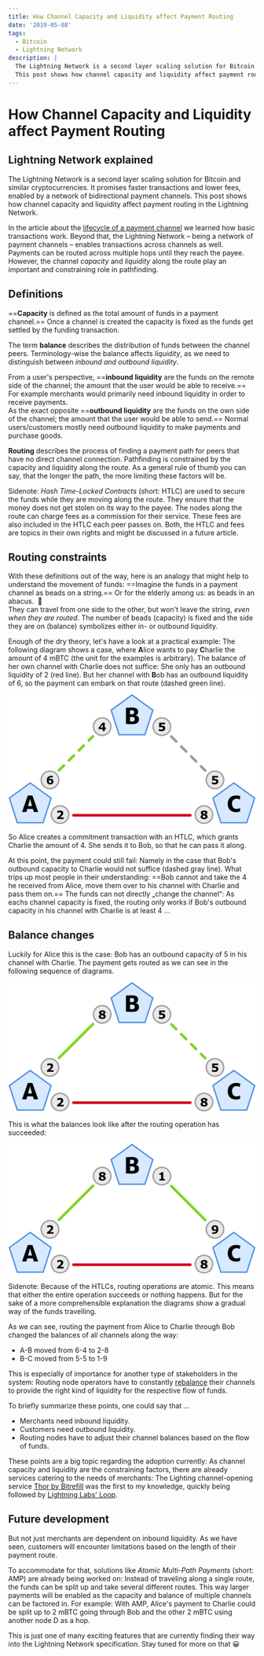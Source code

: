 ```yaml
---
title: How Channel Capacity and Liquidity affect Payment Routing
date: '2019-05-08'
tags:
  - Bitcoin
  - Lightning Network
description: |
  The Lightning Network is a second layer scaling solution for Bitcoin and similar cryptocurrencies.
  This post shows how channel capacity and liquidity affect payment routing in the Lightning Network.
---
```

# How Channel Capacity and Liquidity affect Payment Routing

## Lightning Network explained

The Lightning Network is a second layer scaling solution for Bitcoin and similar cryptocurrencies.
It promises faster transactions and lower fees, enabled by a network of bidirectional payment channels.
This post shows how channel capacity and liquidity affect payment routing in the Lightning Network.

In the article about the
[lifecycle of a payment channel](/lightning-network-payment-channel-lifecycle.html)
we learned how basic transactions work.
Beyond that, the Lightning Network – being a network of payment channels – enables transactions across channels as well.
Payments can be routed across multiple hops until they reach the payee.
However, the channel *capacity* and *liquidity* along the route play an important and constraining role in pathfinding.

## Definitions

==**Capacity** is defined as the total amount of funds in a payment channel.==
Once a channel is created the capacity is fixed as the funds get settled by the funding transaction.

The term **balance** describes the distribution of funds between the channel peers.
Terminology-wise the balance affects *liquidity*, as we need to distinguish between *inbound and outbound liquidity*.

From a user's perspective, ==**inbound liquidity** are the funds on the remote side of the channel; the amount that the user would be able to receive.==
For example merchants would primarily need inbound liquidity in order to receive payments.<br>
As the exact opposite ==**outbound liquidity** are the funds on the own side of the channel; the amount that the user would be able to send.==
Normal users/customers mostly need outbound liquidity to make payments and purchase goods.

**Routing** describes the process of finding a payment path for peers that have no direct channel connection.
Pathfinding is constrained by the capacity and liquidity along the route.
As a general rule of thumb you can say, that the longer the path, the more limiting these factors will be.

Sidenote: <em>Hash Time-Locked Contracts</em> (short: HTLC) are used to secure the funds while they are moving along the route.
They ensure that the money does not get stolen on its way to the payee.
The nodes along the route can charge fees as a commission for their service.
These fees are also included in the HTLC each peer passes on.
Both, the HTLC and fees are topics in their own rights and might be discussed in a future article.

## Routing constraints

With these definitions out of the way, here is an analogy that might help to understand the movement of funds:
==Imagine the funds in a payment channel as beads on a string.==
Or for the elderly among us: as beads in an abacus. &nbsp;🧮<br>
They can travel from one side to the other, but won't leave the string, *even when they are routed*.
The number of beads (capacity) is fixed and the side they are on (balance) symbolizes either in- or outbound liquidity.

Enough of the dry theory, let's have a look at a practical example:
The following diagram shows a case, where **A**lice wants to pay **C**harlie the amount of 4 mBTC (the unit for the examples is arbitrary).
The balance of her own channel with Charlie does not suffice:
She only has an outbound liquidity of 2 (red line).
But her channel with **B**ob has an outbound liquidity of 6, so the payment can embark on that route (dashed green line).

![Alice has to go through Bob to send 4 mBTC to Charlie.](/images/lightning-network/routing-A-B-C-1.png)

So Alice creates a commitment transaction with an HTLC, which grants Charlie the amount of 4.
She sends it to Bob, so that he can pass it along.

At this point, the payment could still fail:
Namely in the case that Bob's outbound capacity to Charlie would not suffice (dashed gray line).
What trips up most people in their understanding:
==Bob cannot and take the 4 he received from Alice, move them over to his channel with Charlie and pass them on.==
The funds can not directly „change the channel“:
As eachs channel capacity is fixed, the routing only works if Bob's outbound capacity in his channel with Charlie is at least 4 …

## Balance changes

Luckily for Alice this is the case:
Bob has an outbound capacity of 5 in his channel with Charlie.
The payment gets routed as we can see in the following sequence of diagrams.

![Alice payed Bob 4 mBTC (green line) and Bob pays Charlie 4 mBTC (dashed green line).](/images/lightning-network/routing-A-B-C-2.png)

This is what the balances look like after the routing operation has succeeded:

![A sending through B changed the balance between B and C.](/images/lightning-network/routing-A-B-C-3.png)

Sidenote: Because of the HTLCs, routing operations are atomic.
This means that either the entire operation succeeds or nothing happens.
But for the sake of a more comprehensible explanation the diagrams show a gradual way of the funds travelling.

As we can see, routing the payment from Alice to Charlie through Bob changed the balances of all channels along the way:

- A-B moved from 6-4 to 2-8
- B-C moved from 5-5 to 1-9

This is especially of importance for another type of stakeholders in the system:
Routing node operators have to constantly [rebalance](https://blog.muun.com/rebalancing-in-the-lightning-network/) their channels to provide the right kind of liquidity for the respective flow of funds.

To briefly summarize these points, one could say that …

- Merchants need inbound liquidity.
- Customers need outbound liquidity.
- Routing nodes have to adjust their channel balances based on the flow of funds.

These points are a big topic regarding the adoption currently:
As channel capacity and liquidity are the constraining factors, there are already services catering to the needs of merchants:
The Lighting channel-opening service [Thor by Bitrefill](https://www.bitrefill.com/thor-lightning-network-channels/) was the first to my knowledge, quickly being followed by [Lightning Labs' Loop](https://blog.lightning.engineering/posts/2019/03/20/loop.html).

## Future development

But not just merchants are dependent on inbound liquidity.
As we have seen, customers will encounter limitations based on the length of their payment route.

To accommodate for that, solutions like *Atomic Multi-Path Payments* (short: AMP) are already being worked on:
Instead of traveling along a single route, the funds can be split up and take several different routes.
This way larger payments will be enabled as the capacity and balance of multiple channels can be factored in.
For example: With AMP, Alice's payment to Charlie could be split up to 2 mBTC going through Bob and the other 2 mBTC using another node D as a hop.

This is just one of many exciting features that are currently finding their way into the Lightning Network specification.
Stay tuned for more on that 😀
